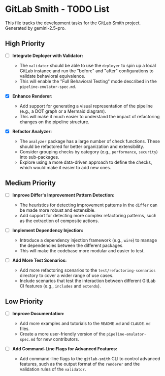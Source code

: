 # GitLab Smith - TODO List

This file tracks the development tasks for the GitLab Smith project. Generated
by gemini-2.5-pro.

## High Priority

- [ ] **Integrate Deployer with Validator:**
  - The `validator` should be able to use the `deployer` to spin up a local GitLab instance and run the "before" and "after" configurations to validate behavioral equivalence.
  - This will enable the "Full Behavioral Testing" mode described in the `pipeline-emulator-spec.md`.

- [x] **Enhance Renderer:**
  - Add support for generating a visual representation of the pipeline (e.g., a DOT graph or a Mermaid diagram).
  - This will make it much easier to understand the impact of refactoring changes on the pipeline structure.

- [x] **Refactor Analyzer:**
  - The `analyzer` package has a large number of check functions. These should be refactored for better organization and extensibility.
  - Consider grouping checks by category (e.g., `performance`, `security`) into sub-packages.
  - Explore using a more data-driven approach to define the checks, which would make it easier to add new ones.

## Medium Priority

- [ ] **Improve Differ's Improvement Pattern Detection:**
  - The heuristics for detecting improvement patterns in the `differ` can be made more robust and extensible.
  - Add support for detecting more complex refactoring patterns, such as the extraction of composite actions.

- [ ] **Implement Dependency Injection:**
  - Introduce a dependency injection framework (e.g., `wire`) to manage the dependencies between the different packages.
  - This will make the codebase more modular and easier to test.

- [ ] **Add More Test Scenarios:**
  - Add more refactoring scenarios to the `test/refactoring-scenarios` directory to cover a wider range of use cases.
  - Include scenarios that test the interaction between different GitLab CI features (e.g., `includes` and `extends`).

## Low Priority

- [ ] **Improve Documentation:**
  - Add more examples and tutorials to the `README.md` and `CLAUDE.md` files.
  - Create a more user-friendly version of the `pipeline-emulator-spec.md` for new contributors.

- [ ] **Add Command-Line Flags for Advanced Features:**
  - Add command-line flags to the `gitlab-smith` CLI to control advanced features, such as the output format of the `renderer` and the validation rules of the `validator`.
